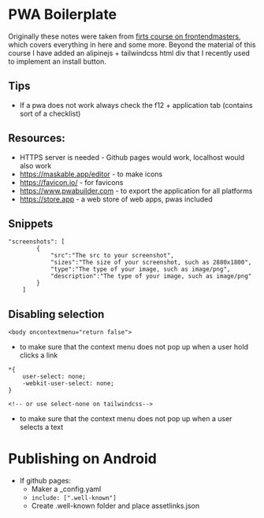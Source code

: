 # PWA Boilerplate

Originally these notes were taken from [firts course on frontendmasters](https://frontendmasters.com/courses/pwas/), which covers everything in here and some more. Beyond the material of this course I have added an alipinejs + tailwindcss html div that I recently used to implement an install button.


## Tips
- If a pwa does not work always check the f12 + application tab (contains sort of a checklist)

## Resources:
- HTTPS server is needed - Github pages would work, localhost would also work
- https://maskable.app/editor - to make icons
- https://favicon.io/ - for favicons
- https://www.pwabuilder.com - to export the application for all platforms
- https://store.app - a web store of web apps, pwas included

## Snippets
```
"screenshots": [
        {
            "src":"The src to your screenshot",
            "sizes":"The size of your screenshot, such as 2880x1800",
            "type":"The type of your image, such as image/png",
            "description":"The type of your image, such as image/png"
        }
    ]
```

## Disabling selection
`<body oncontextmenu="return false">`
- to make sure that the context menu does not pop up when a user hold clicks a link

```
*{
    user-select: none;
    -webkit-user-select: none;
}

<!-- or use select-none on tailwindcss-->
```
- to make sure that the context menu does not pop up when a user selects a text


# Publishing on Android
- If github pages:
    - Maker a  _config.yaml
    - `include: [".well-known"]`
    - Create .well-known folder and place assetlinks.json






